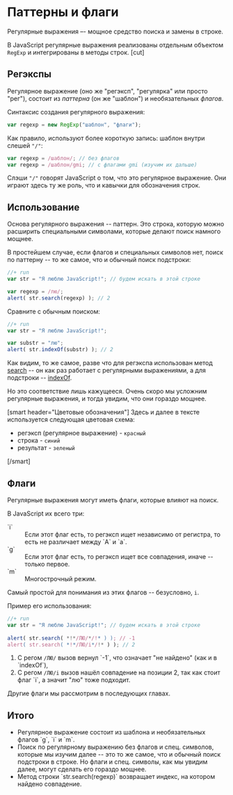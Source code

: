 # Паттерны и флаги

Регулярные выражения –- мощное средство поиска и замены в строке. 

В JavaScript регулярные выражения реализованы отдельным объектом `RegExp` и интегрированы в методы строк.
[cut]

## Регэкспы

Регулярное выражение (оно же "регэксп", "регулярка" или просто "рег"), состоит из *паттерна* (он же "шаблон") и необязательных *флагов*.

Синтаксис создания регулярного выражения:

```js
var regexp = new RegExp("шаблон", "флаги");
```

Как правило, используют более короткую запись: шаблон внутри слешей `"/"`:

```js
var regexp = /шаблон/; // без флагов
var regexp = /шаблон/gmi; // с флагами gmi (изучим их дальше)
```

Слэши `"/"` говорят JavaScript о том, что это регулярное выражение. Они играют здесь ту же роль, что и кавычки для обозначения строк.

## Использование

Основа регулярного выражения -- паттерн. Это строка, которую можно расширить специальными символами, которые делают поиск намного мощнее.

В простейшем случае, если флагов и специальных символов нет, поиск по паттерну -- то же самое, что и обычный поиск подстроки:

```js
//+ run
var str = "Я люблю JavaScript!"; // будем искать в этой строке

var regexp = /лю/;
alert( str.search(regexp) ); // 2
```

Сравните с обычным поиском:

```js
//+ run
var str = "Я люблю JavaScript!";

var substr = "лю";
alert( str.indexOf(substr) ); // 2
```

Как видим, то же самое, разве что для регэкспа использован метод [search](https://developer.mozilla.org/ru/docs/Web/JavaScript/Reference/Global_Objects/String/search) -- он как раз работает с регулярными выражениями, а для подстроки -- [indexOf](https://developer.mozilla.org/ru/docs/Web/JavaScript/Reference/Global_Objects/String/indexOf). 

Но это соответствие лишь кажущееся. Очень скоро мы усложним регулярные выражения, и тогда увидим, что они гораздо мощнее.

[smart header="Цветовые обозначения"]
Здесь и далее в тексте используется следующая цветовая схема:
<ul>
<li>регэксп (регулярное выражение) - <code class="pattern">красный</code></li>
<li>строка - <code class="subject">синий</code></li>
<li>результат - <code class="match">зеленый</code></li>
</ul>
[/smart]

## Флаги

Регулярные выражения могут иметь флаги, которые влияют на поиск. 

В JavaScript их всего три:

<dl>
<dt>`i`</dt>
<dd>Если этот флаг есть, то регэксп ищет независимо от регистра, то есть не различает между `А` и `а`.</dd>
<dt>`g`</dt>
<dd>Если этот флаг есть, то регэксп ищет все совпадения, иначе -- только первое.</dd>
<dt>`m`</dt>
<dd>Многострочный режим.</dd>
</dl>

Самый простой для понимания из этих флагов -- безусловно, `i`. 

Пример его использования:

```js
//+ run
var str = "Я люблю JavaScript!"; // будем искать в этой строке
 
alert( str.search( *!*/ЛЮ/*/!* ) ); // -1
alert( str.search( *!*/ЛЮ/i*/!* ) ); // 2
```

<ol>
<li>С регом <code class="pattern">/ЛЮ/</code> вызов вернул `-1`, что означает "не найдено" (как и в `indexOf`),</li>
<li>С регом <code class="pattern">/ЛЮ/i</code> вызов нашёл совпадение на позиции 2, так как стоит флаг `i`, а значит "лю" тоже подходит.</li>
</ol>

Другие флаги мы рассмотрим в последующих главах.

## Итого

<ul>
<li>Регулярное выражение состоит из шаблона и необязательных флагов `g`, `i` и `m`.</li>
<li>Поиск по регулярному выражению без флагов и спец. символов, которые мы изучим далее -- это то же самое, что и обычный поиск подстроки в строке. Но флаги и спец. символы, как мы увидим далее, могут сделать его гораздо мощнее.</li>
<li>Метод строки `str.search(regexp)` возвращает индекс, на котором найдено совпадение.</li>
</ul>
